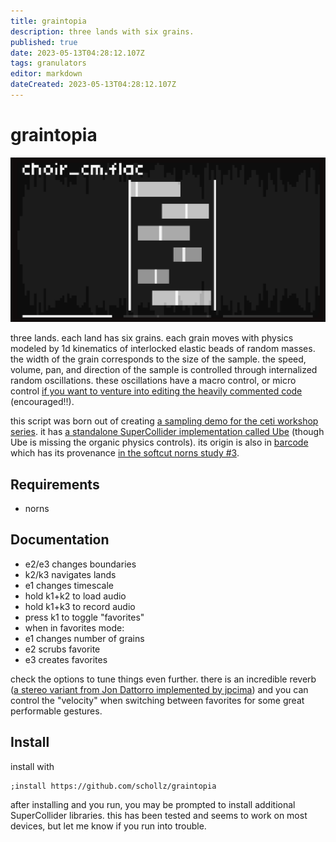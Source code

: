 ```yaml
---
title: graintopia
description: three lands with six grains.
published: true
date: 2023-05-13T04:28:12.107Z
tags: granulators
editor: markdown
dateCreated: 2023-05-13T04:28:12.107Z
---
```


# graintopia

![graintopia.png](/community/infinitedigits/graintopia.png)

three lands. each land has six grains. each grain moves with physics modeled by 1d kinematics of interlocked elastic beads of random masses. the width of the grain corresponds to the size of the sample. the speed, volume, pan, and direction of the sample is controlled through internalized random oscillations. these oscillations have a macro control, or micro control [if you want to venture into editing the heavily commented code](https://github.com/schollz/graintopia/blob/main/lib/Engine_Graintopia.sc#L66-L78) (encouraged!!).

this script was born out of creating [a sampling demo for the ceti workshop series](https://github.com/schollz/workshops/blob/main/2023-03-ceti-supercollider/lush-sound-baths/workshop.scd#L468-L586). it has [a standalone SuperCollider implementation called Ube](https://schollz.com/tinker/ube/) (though Ube is missing the organic physics controls). its origin is also in [barcode](https://llllllll.co/t/barcode/35297) which has its provenance [in the softcut norns study #3](https://monome.org/docs/norns/softcut/#3-cut-and-poll).

## Requirements

- norns

## Documentation

- e2/e3 changes boundaries
- k2/k3 navigates lands
- e1 changes timescale
- hold k1+k2 to load audio
- hold k1+k3 to record audio
- press k1 to toggle "favorites"
- when in favorites mode: 
-   e1 changes number of grains
-   e2 scrubs favorite
-   e3 creates favorites

check the options to tune things even further. there is an incredible reverb ([a stereo variant from Jon Dattorro implemented by jpcima](https://github.com/jpcima/fverb)) and you can control the "velocity" when switching between favorites for some great performable gestures. 



## Install

install with

```
;install https://github.com/schollz/graintopia
```

after installing and you run, you may be prompted to install additional SuperCollider libraries. 
this has been tested and seems to work on most devices, but let me know if you run into trouble.
